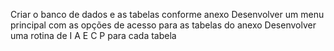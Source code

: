 Criar o banco de dados e as tabelas conforme anexo
Desenvolver um menu principal com as opções de acesso para as tabelas do anexo
Desenvolver uma rotina de I A E C P para cada tabela
